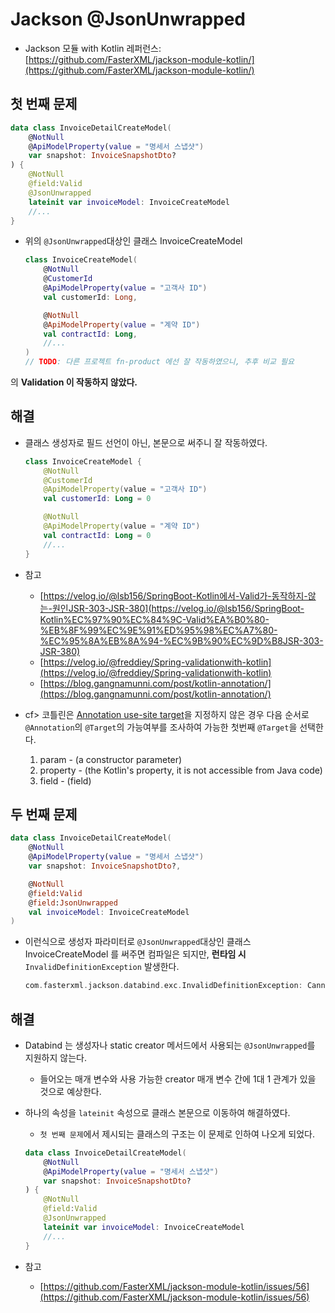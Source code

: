 # Jackson @JsonUnwrapped

- Jackson 모듈 with Kotlin 레퍼런스: [https://github.com/FasterXML/jackson-module-kotlin/](https://github.com/FasterXML/jackson-module-kotlin/)

## 첫 번째 문제

```kotlin
data class InvoiceDetailCreateModel(
    @NotNull
    @ApiModelProperty(value = "명세서 스냅샷")
    var snapshot: InvoiceSnapshotDto?
) {
    @NotNull
    @field:Valid
    @JsonUnwrapped
    lateinit var invoiceModel: InvoiceCreateModel
    //...
}
```

- 위의 `@JsonUnwrapped`대상인 클래스 InvoiceCreateModel
    
    ```kotlin
    class InvoiceCreateModel(
        @NotNull
        @CustomerId
        @ApiModelProperty(value = "고객사 ID")
        val customerId: Long,
    
        @NotNull
        @ApiModelProperty(value = "계약 ID")
        val contractId: Long,
        //...
    )
    // TODO: 다른 프로젝트 fn-product 에선 잘 작동하였으니, 추후 비교 필요
    ```
    

의 **Validation 이 작동하지 않았다.**


## 해결

- 클래스 생성자로 필드 선언이 아닌, 본문으로 써주니 잘 작동하였다.
    
    ```kotlin
    class InvoiceCreateModel {
        @NotNull
        @CustomerId
        @ApiModelProperty(value = "고객사 ID")
        val customerId: Long = 0
    
        @NotNull
        @ApiModelProperty(value = "계약 ID")
        val contractId: Long = 0
        //...
    }
    ```
    
- 참고
    - [https://velog.io/@lsb156/SpringBoot-Kotlin에서-Valid가-동작하지-않는-원인JSR-303-JSR-380](https://velog.io/@lsb156/SpringBoot-Kotlin%EC%97%90%EC%84%9C-Valid%EA%B0%80-%EB%8F%99%EC%9E%91%ED%95%98%EC%A7%80-%EC%95%8A%EB%8A%94-%EC%9B%90%EC%9D%B8JSR-303-JSR-380)
    - [https://velog.io/@freddiey/Spring-validationwith-kotlin](https://velog.io/@freddiey/Spring-validationwith-kotlin)
    - [https://blog.gangnamunni.com/post/kotlin-annotation/](https://blog.gangnamunni.com/post/kotlin-annotation/)

- cf> 코틀린은 [Annotation use-site target](https://kotlinlang.org/docs/reference/annotations.html#annotation-use-site-targets)을 지정하지 않은 경우 다음 순서로 `@Annotation`의 `@Target`의 가능여부를 조사하여 가능한 첫번째 `@Target`을 선택한다.
    1. param - (a constructor parameter)
    2. property - (the Kotlin's property, it is not accessible from Java code)
    3. field - (field)


## 두 번째 문제

```kotlin
data class InvoiceDetailCreateModel(
    @NotNull
    @ApiModelProperty(value = "명세서 스냅샷")
    var snapshot: InvoiceSnapshotDto?,

    @NotNull
    @field:Valid
    @field:JsonUnwrapped
    val invoiceModel: InvoiceCreateModel
)
```

- 이런식으로 생성자 파라미터로 `@JsonUnwrapped`대상인 클래스 InvoiceCreateModel 를 써주면 컴파일은 되지만, **런타임 시** `InvalidDefinitionException` 발생한다.
    
    ```kotlin
    com.fasterxml.jackson.databind.exc.InvalidDefinitionException: Cannot define Creator property "invoiceModel" as `@JsonUnwrapped`: combination not yet supported
    ```
    

## 해결

- Databind 는 생성자나 static creator 메서드에서 사용되는 `@JsonUnwrapped`를 지원하지 않는다.
    - 들어오는 매개 변수와 사용 가능한 creator 매개 변수 간에 1대 1 관계가 있을 것으로 예상한다.
- 하나의 속성을 `lateinit` 속성으로 클래스 본문으로 이동하여 해결하였다.
    - `첫 번째 문제`에서 제시되는 클래스의 구조는 이 문제로 인하여 나오게 되었다.
    
    ```kotlin
    data class InvoiceDetailCreateModel(
        @NotNull
        @ApiModelProperty(value = "명세서 스냅샷")
        var snapshot: InvoiceSnapshotDto?
    ) {
        @NotNull
        @field:Valid
        @JsonUnwrapped
        lateinit var invoiceModel: InvoiceCreateModel
        //...
    }
    ```
    

- 참고
    - [https://github.com/FasterXML/jackson-module-kotlin/issues/56](https://github.com/FasterXML/jackson-module-kotlin/issues/56)
